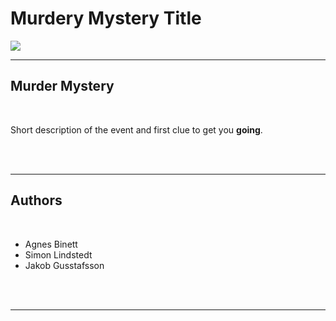 # Murdery Mystery Title

![](https://images.unsplash.com/photo-1514912912594-2559e594d990?ixlib=rb-1.2.1&ixid=eyJhcHBfaWQiOjEyMDd9&auto=format&fit=crop&w=700&q=80)

---

## Murder Mystery
<br>

Short description of the event and first clue to get you **going**.

<br>
<br>

---

## Authors
<br>

* Agnes Binett
* Simon Lindstedt
* Jakob Gusstafsson

<br>
<br>

---

